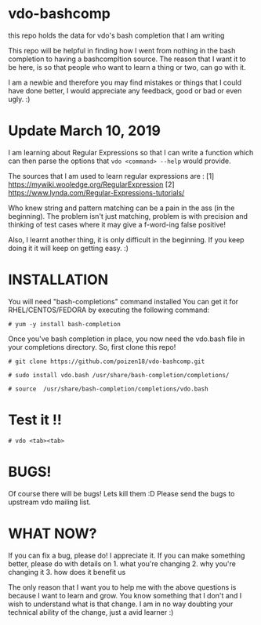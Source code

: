# vdo-bashcomp
this repo holds the data for vdo's bash completion that I am writing

This repo will be helpful in finding how I went from nothing in the bash completion to having a bashcompltion source. The reason that I want it to be here, is so that people who want to learn a thing or two, can go with it.

I am a newbie and therefore you may find mistakes or things that I could have done better, I would appreciate any feedback, good or bad or even ugly. :)

# Update March 10, 2019

I am learning about Regular Expressions so that I can write a function which can then parse the options that `vdo <command> --help` would provide.

The sources that I am used to learn regular expressions are : 
[1] https://mywiki.wooledge.org/RegularExpression
[2] https://www.lynda.com/Regular-Expressions-tutorials/ 

Who knew string and pattern matching can be a pain in the ass (in the beginning). 
The problem isn't just matching, problem is with precision and thinking of test cases where it may give a f-word-ing false positive! 

Also, I learnt another thing, it is only difficult in the beginning. If you keep doing it it will keep on getting easy. :)

# INSTALLATION

You will need "bash-completions" command installed 
You can get it for RHEL/CENTOS/FEDORA by executing the following command: 


 `# yum -y install bash-completion`


Once you've bash completion in place, you now need the vdo.bash file in your completions directory.
So, first clone this repo!
 
 `# git clone https://github.com/poizen18/vdo-bashcomp.git`
 
 
 `# sudo install vdo.bash /usr/share/bash-completion/completions/`
 
 
 `# source  /usr/share/bash-completion/completions/vdo.bash`
 
 # Test it !! 
 
 ` # vdo <tab><tab> `
 
 
 # BUGS! 
 
 Of course there will be bugs! Lets kill them :D 
 Please send the bugs to upstream vdo mailing list.
 
 # WHAT NOW?
 If you can fix a bug, please do! I appreciate it.
 If you can make something better, please do with details on 
          1. what you're changing
          2. why you're changing it
          3. how does it benefit us
          
 The only reason that I want you to help me with the above questions is because I want to learn and grow. You know something that I don't and I wish to understand what is that change. I am in no way doubting your technical ability of the change, just a avid learner :) 
  
